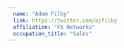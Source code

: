 ```yaml
---
  name: "Adam Filby"
  link: https://twitter.com/ajfilby
  affiliation: "F5 Networks"
  occupation_title: "Sales"
---
```

